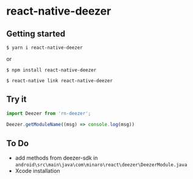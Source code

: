 # react-native-deezer

## Getting started

`$ yarn i react-native-deezer`

or

`$ npm install react-native-deezer`

`$ react-native link react-native-deezer`


## Try it
```javascript
import Deezer from 'rn-deezer';

Deezer.getModuleName((msg) => console.log(msg))

```
## To Do

- add methods from deezer-sdk in `android\src\main\java\com\minaro\react\deezer\DeezerModule.java`
- Xcode installation

